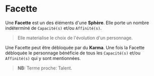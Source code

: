 # Facette

Une **Facette** est un des éléments d'une **Sphère**. 
Elle porte un nombre indéterminé de `Capacité(s)` et/ou `Affinité(s)`.
> Elle materialise le choix de l'évolution d'un personnage.

Une Facette peut être débloquée par du **Karma**.
Une fois la Facette débloquée le personnage bénéficie de tous les `Capacité(s)` et/ou `Affinité(s)` qui y sont mentionnées. 

> **NB:**
Terme proche: Talent.
